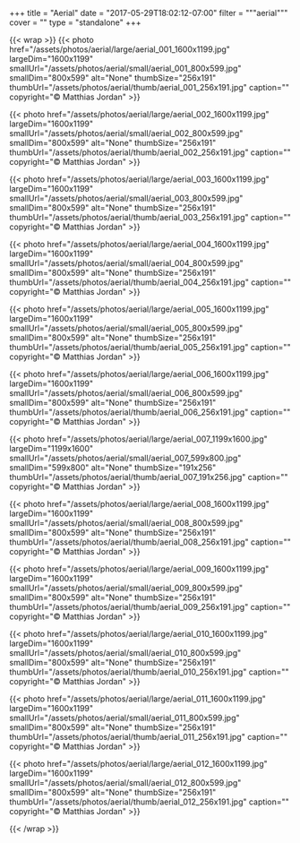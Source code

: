 +++
title = "Aerial"
date = "2017-05-29T18:02:12-07:00"
filter = """aerial"""
cover = ""
type = "standalone"
+++

{{< wrap >}}
{{< photo href="/assets/photos/aerial/large/aerial_001_1600x1199.jpg" largeDim="1600x1199" smallUrl="/assets/photos/aerial/small/aerial_001_800x599.jpg" smallDim="800x599" alt="None" thumbSize="256x191" thumbUrl="/assets/photos/aerial/thumb/aerial_001_256x191.jpg" caption="" copyright="© Matthias Jordan" >}}

{{< photo href="/assets/photos/aerial/large/aerial_002_1600x1199.jpg" largeDim="1600x1199" smallUrl="/assets/photos/aerial/small/aerial_002_800x599.jpg" smallDim="800x599" alt="None" thumbSize="256x191" thumbUrl="/assets/photos/aerial/thumb/aerial_002_256x191.jpg" caption="" copyright="© Matthias Jordan" >}}

{{< photo href="/assets/photos/aerial/large/aerial_003_1600x1199.jpg" largeDim="1600x1199" smallUrl="/assets/photos/aerial/small/aerial_003_800x599.jpg" smallDim="800x599" alt="None" thumbSize="256x191" thumbUrl="/assets/photos/aerial/thumb/aerial_003_256x191.jpg" caption="" copyright="© Matthias Jordan" >}}

{{< photo href="/assets/photos/aerial/large/aerial_004_1600x1199.jpg" largeDim="1600x1199" smallUrl="/assets/photos/aerial/small/aerial_004_800x599.jpg" smallDim="800x599" alt="None" thumbSize="256x191" thumbUrl="/assets/photos/aerial/thumb/aerial_004_256x191.jpg" caption="" copyright="© Matthias Jordan" >}}

{{< photo href="/assets/photos/aerial/large/aerial_005_1600x1199.jpg" largeDim="1600x1199" smallUrl="/assets/photos/aerial/small/aerial_005_800x599.jpg" smallDim="800x599" alt="None" thumbSize="256x191" thumbUrl="/assets/photos/aerial/thumb/aerial_005_256x191.jpg" caption="" copyright="© Matthias Jordan" >}}

{{< photo href="/assets/photos/aerial/large/aerial_006_1600x1199.jpg" largeDim="1600x1199" smallUrl="/assets/photos/aerial/small/aerial_006_800x599.jpg" smallDim="800x599" alt="None" thumbSize="256x191" thumbUrl="/assets/photos/aerial/thumb/aerial_006_256x191.jpg" caption="" copyright="© Matthias Jordan" >}}

{{< photo href="/assets/photos/aerial/large/aerial_007_1199x1600.jpg" largeDim="1199x1600" smallUrl="/assets/photos/aerial/small/aerial_007_599x800.jpg" smallDim="599x800" alt="None" thumbSize="191x256" thumbUrl="/assets/photos/aerial/thumb/aerial_007_191x256.jpg" caption="" copyright="© Matthias Jordan" >}}

{{< photo href="/assets/photos/aerial/large/aerial_008_1600x1199.jpg" largeDim="1600x1199" smallUrl="/assets/photos/aerial/small/aerial_008_800x599.jpg" smallDim="800x599" alt="None" thumbSize="256x191" thumbUrl="/assets/photos/aerial/thumb/aerial_008_256x191.jpg" caption="" copyright="© Matthias Jordan" >}}

{{< photo href="/assets/photos/aerial/large/aerial_009_1600x1199.jpg" largeDim="1600x1199" smallUrl="/assets/photos/aerial/small/aerial_009_800x599.jpg" smallDim="800x599" alt="None" thumbSize="256x191" thumbUrl="/assets/photos/aerial/thumb/aerial_009_256x191.jpg" caption="" copyright="© Matthias Jordan" >}}

{{< photo href="/assets/photos/aerial/large/aerial_010_1600x1199.jpg" largeDim="1600x1199" smallUrl="/assets/photos/aerial/small/aerial_010_800x599.jpg" smallDim="800x599" alt="None" thumbSize="256x191" thumbUrl="/assets/photos/aerial/thumb/aerial_010_256x191.jpg" caption="" copyright="© Matthias Jordan" >}}

{{< photo href="/assets/photos/aerial/large/aerial_011_1600x1199.jpg" largeDim="1600x1199" smallUrl="/assets/photos/aerial/small/aerial_011_800x599.jpg" smallDim="800x599" alt="None" thumbSize="256x191" thumbUrl="/assets/photos/aerial/thumb/aerial_011_256x191.jpg" caption="" copyright="© Matthias Jordan" >}}

{{< photo href="/assets/photos/aerial/large/aerial_012_1600x1199.jpg" largeDim="1600x1199" smallUrl="/assets/photos/aerial/small/aerial_012_800x599.jpg" smallDim="800x599" alt="None" thumbSize="256x191" thumbUrl="/assets/photos/aerial/thumb/aerial_012_256x191.jpg" caption="" copyright="© Matthias Jordan" >}}

{{< /wrap >}}

